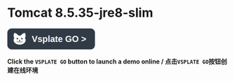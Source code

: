 # Tomcat 8.5.35-jre8-slim

<a href="https://www.vsplate.com/?docker-compose=https://github.com/vsplate/dcenvs/tomcat/8.5.35-jre8-slim"><img alt="VSPLATE GO" src="https://raw.githubusercontent.com/vsplate/images/master/vsgo_btn.png" width="200px"></a>

**Click the `VSPLATE GO` button to launch a demo online / 点击`VSPLATE GO`按钮创建在线环境**